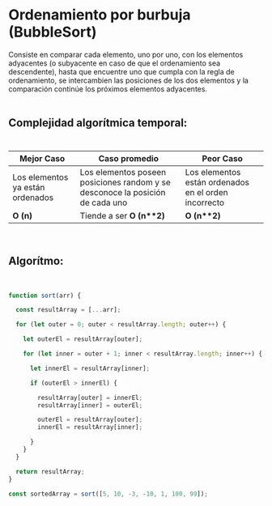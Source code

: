 # Ordenamiento por burbuja (BubbleSort)

Consiste en comparar cada elemento, uno por uno, con los elementos adyacentes (o subyacente en caso de que el ordenamiento sea descendente), hasta que encuentre uno que cumpla con la regla de ordenamiento, se intercambien las posiciones de los dos elementos y la comparación continúe los próximos elementos adyacentes.  
<br>
## Complejidad algorítmica temporal: <br><br>

| Mejor Caso | Caso promedio | Peor Caso |
| --- | --- | --- |
| Los elementos ya están ordenados | Los elementos poseen posiciones random y se desconoce la posición de cada uno | Los elementos están ordenados en el orden incorrecto |
| <strong>O (n)</strong> | Tiende a ser <strong>O (n**2)</strong>  | <strong>O (n**2)</strong> |

<br>

## Algorítmo: 

<br>

```js
function sort(arr) {

  const resultArray = [...arr];

  for (let outer = 0; outer < resultArray.length; outer++) {

    let outerEl = resultArray[outer];

    for (let inner = outer + 1; inner < resultArray.length; inner++) {

      let innerEl = resultArray[inner];

      if (outerEl > innerEl) {

        resultArray[outer] = innerEl;
        resultArray[inner] = outerEl;

        outerEl = resultArray[outer];
        innerEl = resultArray[inner];

      }
    }
  }

  return resultArray;
}

const sortedArray = sort([5, 10, -3, -10, 1, 100, 99]);
```

